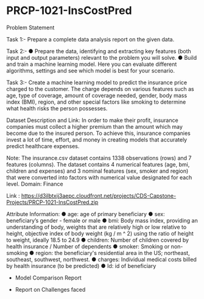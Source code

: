 # PRCP-1021-InsCostPred

Problem Statement

Task 1:- Prepare a complete data analysis report on the given data.

Task 2:-
●	Prepare the data, identifying and extracting key features (both input and output parameters) relevant to the problem you will solve.
●	Build and train a machine learning model. Here you can evaluate different algorithms, settings and see which model is best for your scenario.

Task 3:-  Create a machine learning model to predict the insurance price charged to the customer. The charge depends on various features such as age, type of coverage, amount of coverage needed, gender, body mass index (BMI), region, and other special factors like smoking to determine what health risks the person possesses.


Dataset Description and Link:
In order to make their profit, insurance companies must collect a higher premium than the amount which may become due to the insured person. To achieve this, insurance companies invest a lot of time, effort, and money in creating models that accurately predict healthcare expenses.

Note: The insurance.csv dataset contains 1338 observations (rows) and 7 features (columns). The dataset contains 4 numerical features (age, bmi, children and expenses) and 3 nominal features (sex, smoker and region) that were converted into factors with numerical value designated for each level.
Domain: Finance

Link : https://d3ilbtxij3aepc.cloudfront.net/projects/CDS-Capstone-Projects/PRCP-1021-InsCostPred.zip

Attribute Information:
●	age: age of primary beneficiary
●	sex: beneficiary’s gender - female or male
●	bmi: Body mass index, providing an understanding of body, weights that are relatively high or low relative to height, objective index of body weight (kg / m ^ 2) using the ratio of height to weight, ideally 18.5 to 24.9
●	children: Number of children covered by health insurance / Number of dependents
●	smoker: Smoking or non-smoking
●	region: the beneficiary's residential area in the US; northeast, southeast, southwest, northwest.
●	charges: Individual medical costs billed by health insurance (to be predicted)
●	Id: id of beneficiary

* Model Comparison Report
  
* Report on Challenges faced
